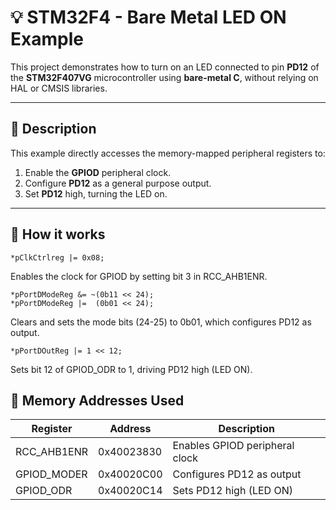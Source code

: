 # 💡 STM32F4 - Bare Metal LED ON Example

This project demonstrates how to turn on an LED connected to pin **PD12** of the **STM32F407VG** microcontroller using **bare-metal C**, without relying on HAL or CMSIS libraries.

---

## 📄 Description

This example directly accesses the memory-mapped peripheral registers to:

1. Enable the **GPIOD** peripheral clock.
2. Configure **PD12** as a general purpose output.
3. Set **PD12** high, turning the LED on.

---

## 🔧 How it works

```
*pClkCtrlreg |= 0x08;
```
Enables the clock for GPIOD by setting bit 3 in RCC_AHB1ENR.

```
*pPortDModeReg &= ~(0b11 << 24);
*pPortDModeReg |=  (0b01 << 24);
```
Clears and sets the mode bits (24-25) to 0b01, which configures PD12 as output.

```
*pPortDOutReg |= 1 << 12;
```
Sets bit 12 of GPIOD_ODR to 1, driving PD12 high (LED ON).

## 📁 Memory Addresses Used

| Register      | Address      | Description                         |
|---------------|--------------|-------------------------------------|
| RCC_AHB1ENR   | 0x40023830   | Enables GPIOD peripheral clock      |
| GPIOD_MODER   | 0x40020C00   | Configures PD12 as output           |
| GPIOD_ODR     | 0x40020C14   | Sets PD12 high (LED ON)             |
